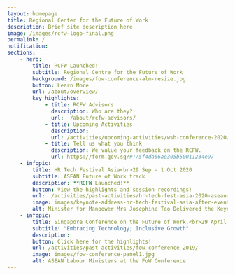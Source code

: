 ```yaml
---
layout: homepage
title: Regional Center for the Future of Work
description: Brief site description here
image: /images/rcfw-logo-final.png
permalink: /
notification:  
sections:
    - hero:
        title: RCFW Launched! 
        subtitle: Regional Centre for the Future of Work
        background: /images/fow-conference-alm-resize.jpg
        button: Learn More
        url: /about/overview/
        key_highlights:
            - title: RCFW Advisors
              description: Who are they?
              url: 	/about/rcfw-advisors/
            - title: Upcoming Activities
              description: 
              url: /activities/upcoming-activities/wsh-conference-2020/
            - title: Tell us what you think
              description: We value your feedback on the RCFW. 
              url: https://form.gov.sg/#!/5f4da66ae305b50011234e97    
    - infopic: 
        title: HR Tech Festival Asia<br>29 Sep - 1 Oct 2020 
        subtitle: ASEAN Future of Work track
        description: **RCFW Launched!**
        button: View the highlights and session recordings! 
        url:  /activities/past-activities/hr-tech-fest-asia-2020-asean-fow-track/
        image: images/keynote-address-hr-tech-festival-asia-after-event.PNG
        alt: Minister for Manpower Mrs Josephine Teo Delivered the Keynote Address at the HR Tech Festival Asia 2020
    - infopic:
        title: Singapore Conference on the Future of Work,<br>29 April 2019
        subtitle: "Embracing Technology; Inclusive Growth"
        description: 
        button: Click here for the highlights! 
        url: /activities/past-activities/fow-conference-2019/
        image: images/fow-conference-panel1.jpg
        alt: ASEAN Labour Ministers at the FoW Conference
---
```

